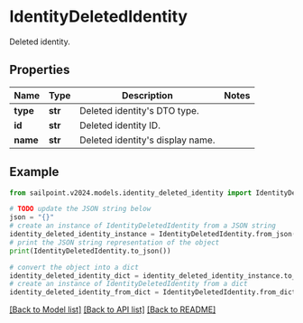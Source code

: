 # IdentityDeletedIdentity

Deleted identity.

## Properties

Name | Type | Description | Notes
------------ | ------------- | ------------- | -------------
**type** | **str** | Deleted identity&#39;s DTO type. | 
**id** | **str** | Deleted identity ID. | 
**name** | **str** | Deleted identity&#39;s display name. | 

## Example

```python
from sailpoint.v2024.models.identity_deleted_identity import IdentityDeletedIdentity

# TODO update the JSON string below
json = "{}"
# create an instance of IdentityDeletedIdentity from a JSON string
identity_deleted_identity_instance = IdentityDeletedIdentity.from_json(json)
# print the JSON string representation of the object
print(IdentityDeletedIdentity.to_json())

# convert the object into a dict
identity_deleted_identity_dict = identity_deleted_identity_instance.to_dict()
# create an instance of IdentityDeletedIdentity from a dict
identity_deleted_identity_from_dict = IdentityDeletedIdentity.from_dict(identity_deleted_identity_dict)
```
[[Back to Model list]](../README.md#documentation-for-models) [[Back to API list]](../README.md#documentation-for-api-endpoints) [[Back to README]](../README.md)


